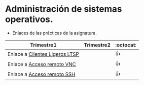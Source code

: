 # Administración de sistemas operativos.

* Enlaces de las prácticas de la asignatura.


Trimestre1 | Trimestre2 | :octocat:
 ------------ | ------------- | ------------
Enlace a [Clientes Ligeros LTSP](https://github.com/adaanp/add1718-adanp/tree/master/Trimestre1/ClienteLTSP) |  | :+1:
Enlace a [Acceso remoto VNC](https://github.com/adaanp/add1718-adanp/tree/master/Trimestre1/VNC) | | :+1:
Enlace a [Acceso remoto SSH](https://github.com/adaanp/add1718-adanp/tree/master/Trimestre1/SSH) | | :+1:
